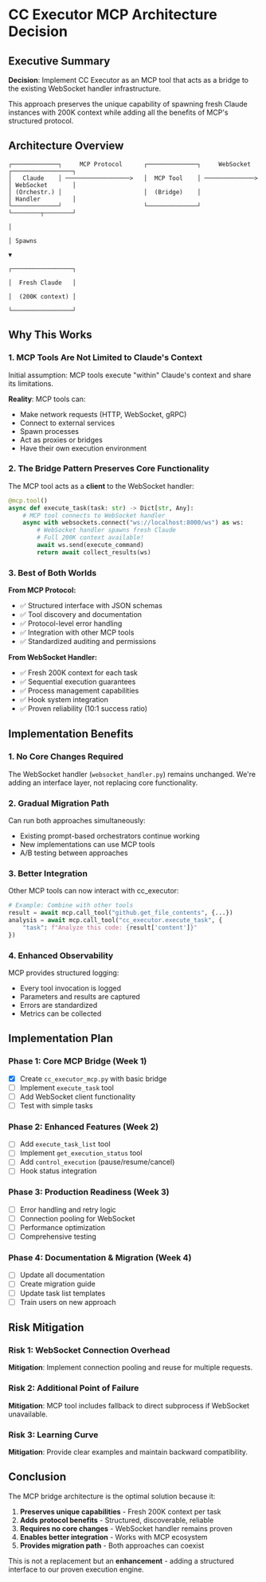 # CC Executor MCP Architecture Decision

## Executive Summary

**Decision**: Implement CC Executor as an MCP tool that acts as a bridge to the existing WebSocket handler infrastructure.

This approach preserves the unique capability of spawning fresh Claude instances with 200K context while adding all the benefits of MCP's structured protocol.

## Architecture Overview

```
┌─────────────┐     MCP Protocol      ┌──────────────┐     WebSocket      ┌─────────────────┐
│   Claude    │ ──────────────────>   │  MCP Tool    │ ──────────────>    │ WebSocket       │
│ (Orchestr.) │                       │  (Bridge)    │                    │ Handler         │
└─────────────┘                       └──────────────┘                    └────────┬────────┘
                                                                                    │
                                                                                    │ Spawns
                                                                                    ▼
                                                                          ┌─────────────────┐
                                                                          │  Fresh Claude   │
                                                                          │  (200K context) │
                                                                          └─────────────────┘
```

## Why This Works

### 1. MCP Tools Are Not Limited to Claude's Context

Initial assumption: MCP tools execute "within" Claude's context and share its limitations.

**Reality**: MCP tools can:
- Make network requests (HTTP, WebSocket, gRPC)
- Connect to external services
- Spawn processes
- Act as proxies or bridges
- Have their own execution environment

### 2. The Bridge Pattern Preserves Core Functionality

The MCP tool acts as a **client** to the WebSocket handler:

```python
@mcp.tool()
async def execute_task(task: str) -> Dict[str, Any]:
    # MCP tool connects to WebSocket handler
    async with websockets.connect("ws://localhost:8000/ws") as ws:
        # WebSocket handler spawns fresh Claude
        # Full 200K context available!
        await ws.send(execute_command)
        return await collect_results(ws)
```

### 3. Best of Both Worlds

**From MCP Protocol:**
- ✅ Structured interface with JSON schemas
- ✅ Tool discovery and documentation
- ✅ Protocol-level error handling
- ✅ Integration with other MCP tools
- ✅ Standardized auditing and permissions

**From WebSocket Handler:**
- ✅ Fresh 200K context for each task
- ✅ Sequential execution guarantees
- ✅ Process management capabilities
- ✅ Hook system integration
- ✅ Proven reliability (10:1 success ratio)

## Implementation Benefits

### 1. No Core Changes Required

The WebSocket handler (`websocket_handler.py`) remains unchanged. We're adding an interface layer, not replacing core functionality.

### 2. Gradual Migration Path

Can run both approaches simultaneously:
- Existing prompt-based orchestrators continue working
- New implementations can use MCP tools
- A/B testing between approaches

### 3. Better Integration

Other MCP tools can now interact with cc_executor:
```python
# Example: Combine with other tools
result = await mcp.call_tool("github.get_file_contents", {...})
analysis = await mcp.call_tool("cc_executor.execute_task", {
    "task": f"Analyze this code: {result['content']}"
})
```

### 4. Enhanced Observability

MCP provides structured logging:
- Every tool invocation is logged
- Parameters and results are captured
- Errors are standardized
- Metrics can be collected

## Implementation Plan

### Phase 1: Core MCP Bridge (Week 1)
- [x] Create `cc_executor_mcp.py` with basic bridge
- [ ] Implement `execute_task` tool
- [ ] Add WebSocket client functionality
- [ ] Test with simple tasks

### Phase 2: Enhanced Features (Week 2)
- [ ] Add `execute_task_list` tool
- [ ] Implement `get_execution_status` tool
- [ ] Add `control_execution` (pause/resume/cancel)
- [ ] Hook status integration

### Phase 3: Production Readiness (Week 3)
- [ ] Error handling and retry logic
- [ ] Connection pooling for WebSocket
- [ ] Performance optimization
- [ ] Comprehensive testing

### Phase 4: Documentation & Migration (Week 4)
- [ ] Update all documentation
- [ ] Create migration guide
- [ ] Update task list templates
- [ ] Train users on new approach

## Risk Mitigation

### Risk 1: WebSocket Connection Overhead
**Mitigation**: Implement connection pooling and reuse for multiple requests.

### Risk 2: Additional Point of Failure
**Mitigation**: MCP tool includes fallback to direct subprocess if WebSocket unavailable.

### Risk 3: Learning Curve
**Mitigation**: Provide clear examples and maintain backward compatibility.

## Conclusion

The MCP bridge architecture is the optimal solution because it:

1. **Preserves unique capabilities** - Fresh 200K context per task
2. **Adds protocol benefits** - Structured, discoverable, reliable
3. **Requires no core changes** - WebSocket handler remains proven
4. **Enables better integration** - Works with MCP ecosystem
5. **Provides migration path** - Both approaches can coexist

This is not a replacement but an **enhancement** - adding a structured interface to our proven execution engine.